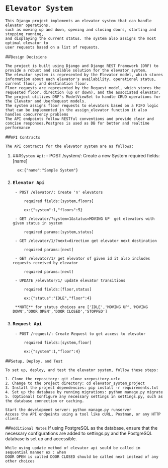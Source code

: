 # `Elevator System`
    This Django project implements an elevator system that can handle elevator operations,
    such as moving up and down, opening and closing doors, starting and stopping running,
    and displaying the current status. The system also assigns the most optimal elevator to 
    user requests based on a list of requests.

##`Design Decisions`

    The project is built using Django and Django REST Framework (DRF) to provide a robust and scalable solution for the elevator system.
    The elevator system is represented by the Elevator model, which stores information about each elevator's availability, operational status, current floor, and destination floor.
    Floor requests are represented by the Request model, which stores the requested floor, direction (up or down), and the associated elevator.
    The project utilizes DRF's ModelViewSet to handle CRUD operations for the Elevator and UserRequest models.
    The system assigns floor requests to elevators based on a FIFO logic that can be implemented in the assign_elevator function it also handles concurrency problems
    The API endpoints follow RESTful conventions and provide clear and concise responses.Postgres is used as DB for better and realtime performance


##`API Contracts`

    The API contracts for the elevator system are as follows:

1. ###`System Api`:
       - POST /system/: Create a new System
         required fields:[name]
         
         ex:{"name":"Sample System"}

2. ### `Elevator Api`
        - POST /elevator/: Create 'n' elevators 
          
            required fields:[system,floors]
          
            ex:{"system":1,"floors":5}
          
        - GET /elevator/?system=1&status=MOVING UP  get elevators with given status in system
        
            required params:[system,status]
        
        - GET /elevator/1/?next=direction get elevator next destination
        
            required params:[next]
        
        - GET /elevator/1/ get elevator of given id it also includes requests received by elevator
        
            required params:[next]
        
        - UPDATE /elevator/1/ update elevator transitions
            
            required fields:[floor,status]
          
            ex:{"status":"IDLE","floor":4}
    
        **NOTE** for status choices are ['IDLE','MOVING UP','MOVING DOWN','DOOR OPEN','DOOR CLOSED','STOPPED']
    

3. ### `Request Api`
    
        - POST /request/: Create Request to get access to elevator 
        
            required fields:[system,floor]
          
            ex:{"system":1,"floor":4}
      
        

##`Setup, Deploy, and Test`
    
    To set up, deploy, and test the elevator system, follow these steps:

    1. Clone the repository: git clone <repository-url>
    2. Change to the project directory: cd elevator_system_project
    3. Install the project dependencies: pip install -r requirements.txt
    4. Set up the database by running migrations: python manage.py migrate
    5. (Optional) Configure any necessary settings in settings.py, such as the database connection or caching.
    
    Start the development server: python manage.py runserver
    Access the API endpoints using a tool like cURL, Postman, or any HTTP client.

##`Additional Notes`
    If using PostgreSQL as the database, ensure that the necessary configurations are added to
    settings.py and the PostgreSQL database is set up and accessible.
    
    While using update method of elevator api sould be called in sequential manner ex : when
    DOOR OPEN is called DOOR CLOSED should be called next instead of any other choices








